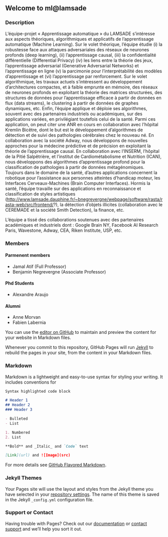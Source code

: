 ## Welcome to ml@lamsade

### Description

L’équipe-projet « Apprentissage automatique » du LAMSADE s’intéresse aux aspects théoriques, algorithmiques et applicatifs de l’apprentissage automatique (Machine Learning).
Sur le volet théorique, l’équipe étudie (i) la robustesse face aux attaques adversariales des réseaux de neurones profonds (deep learning), (ii) l’apprentissage causal, (iii) la confidentialité différentielle (Differential Privacy) (iv) les liens entre la théorie des jeux, l’apprentissage adversarial (Generative Adversarial Networks) et l’apprentissage en ligne (v) la parcimonie pour l’interprétabilité des modèles d’apprentissage et (vi) l’apprentissage par renforcement.
Sur le volet algorithmique, les travaux actuels s’intéressent au développement d’architectures compactes, et à faible emprunte en mémoire, des réseaux de neurones profonds en exploitant la théorie des matrices structurées, des structures de données pour l’apprentissage efficace à partir de données en flux (data streams), le clustering à partir de données de graphes dynamiques, etc.
Enfin, l’équipe applique et déploie ses algorithmes, souvent avec des partenaires industriels ou académiques, sur des applications variées, en privilégiant toutefois celui de la santé. Parmi ces application, on peut citer une ANR en cours en collaboration avec l’hôpital Kremlin Bicêtre, dont le but est le développement d’algorithmes de détection et de suivi des pathologies cérébrales chez le nouveau né. En collaboration avec la société Adway, nous développons de nouvelles approches pour la médecine prédictive et de précision en exploitant la théorie de l’apprentissage causal. En collaboration avec l’INSERM, l’hôpital de la Pitié Salpêtrière, et l’institut de Cardiométabolisme et Nutrition (ICAN), nous développons des algorithmes d’apprentissage profond pour la  classification de pathologies à partir de données métagénomiques. Toujours dans le domaine de la  santé, d’autres applications concernent la robotique pour l’assistance aux personnes atteintes d’handicap moteur, les Interfaces Cerveaux-Machines (Brain Computer Interfaces). Hormis la santé, l’équipe travaille sur des applications en reconnaissance et classification  de styles artistiques (http://www.lamsade.dauphine.fr/~bnegrevergne/webpage/software/rasta/rasta-web/src/frontend/?), la détection d’objets illicites (collaboration avec le CEREMADE et la société Smith Detection), la finance, etc.

L’équipe a tissé des collaborations soutenues avec des partenaires académiques et industriels dont : Google Brain NY, Facebook AI Research Paris, Wavestone, Adway, CEA, Riken Institute, USP, etc.




### Members

#### Parmenent members

* Jamal Atif (Full Professor)
* Benjamin Negrevergne (Associate Professor)

#### Phd Students

* Alexandre Araujo 

#### Alumni

* Anne Morvan
* Fabien Labernia


You can use the [editor on GitHub](https://github.com/ml-lamsade/ml-lamsade.github.io/edit/master/index.md) to maintain and preview the content for your website in Markdown files.

Whenever you commit to this repository, GitHub Pages will run [Jekyll](https://jekyllrb.com/) to rebuild the pages in your site, from the content in your Markdown files.

### Markdown

Markdown is a lightweight and easy-to-use syntax for styling your writing. It includes conventions for

```markdown
Syntax highlighted code block

# Header 1
## Header 2
### Header 3

- Bulleted
- List

1. Numbered
2. List

**Bold** and _Italic_ and `Code` text

[Link](url) and ![Image](src)
```

For more details see [GitHub Flavored Markdown](https://guides.github.com/features/mastering-markdown/).

### Jekyll Themes

Your Pages site will use the layout and styles from the Jekyll theme you have selected in your [repository settings](https://github.com/ml-lamsade/ml-lamsade.github.io/settings). The name of this theme is saved in the Jekyll `_config.yml` configuration file.

### Support or Contact

Having trouble with Pages? Check out our [documentation](https://help.github.com/categories/github-pages-basics/) or [contact support](https://github.com/contact) and we’ll help you sort it out.
